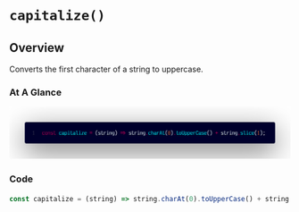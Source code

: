 # `capitalize()`

## Overview

Converts the first character of a string to uppercase.

### At A Glance

![A screenshot of the titular code snippet](../snapshots/capitalize.png)

### Code

```js
const capitalize = (string) => string.charAt(0).toUpperCase() + string.slice(1);
```
